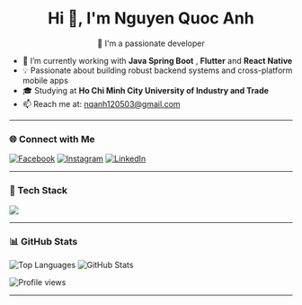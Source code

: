 <h1 align="center">Hi 👋, I'm Nguyen Quoc Anh</h1>

<p align="center">
🚀 I'm a passionate developer
</p>

- 🔭 I’m currently working with **Java Spring Boot** , **Flutter** and **React Native**
- 💡 Passionate about building robust backend systems and cross-platform mobile apps
- 🎓 Studying at **Ho Chi Minh City University of Industry and Trade**
- 📫 Reach me at: nqanh120503@gmail.com

---

### 🌐 Connect with Me

[![Facebook](https://img.shields.io/badge/Facebook-1877F2?style=for-the-badge&logo=facebook&logoColor=white)](https://web.facebook.com/n.qqame)
[![Instagram](https://img.shields.io/badge/Instagram-E4405F?style=for-the-badge&logo=instagram&logoColor=white)](https://www.instagram.com/quocos.anh_/)
[![LinkedIn](https://img.shields.io/badge/LinkedIn-0077B5?style=for-the-badge&logo=linkedin&logoColor=white)](https://www.linkedin.com/in/nqanh1205/)

---

### 🧰 Tech Stack

<p align="left">
  <img src="https://skillicons.dev/icons?i=java,spring,flutter,dart,androidstudio,postgres,mysql,git,github,vscode,reactnative" />
</p>

---

### 📊 GitHub Stats

<p align="left">
  <img src="https://github-readme-stats.vercel.app/api/top-langs?username=nqanh12&show_icons=true&locale=en&layout=compact" alt="Top Languages" />
  <img src="https://github-readme-stats.vercel.app/api?username=nqanh12&show_icons=true&theme=default" alt="GitHub Stats" />
</p>

<p align="left">
  <img src="https://komarev.com/ghpvc/?username=trhgtau&label=Profile%20views&color=0e75b6&style=flat" alt="Profile views" />
</p>

---

